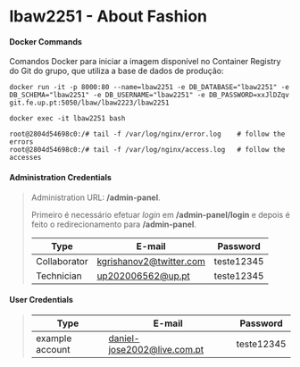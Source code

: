 # lbaw2251 - About Fashion

#### Docker Commands

Comandos Docker para iniciar a imagem disponível no Container Registry do Git do grupo, que utiliza a base de dados de produção:

```
docker run -it -p 8000:80 --name=lbaw2251 -e DB_DATABASE="lbaw2251" -e DB_SCHEMA="lbaw2251" -e DB_USERNAME="lbaw2251" -e DB_PASSWORD=xxJlDZqv git.fe.up.pt:5050/lbaw/lbaw2223/lbaw2251
```
```
docker exec -it lbaw2251 bash
```
```
root@2804d54698c0:/# tail -f /var/log/nginx/error.log    # follow the errors
root@2804d54698c0:/# tail -f /var/log/nginx/access.log   # follow the accesses
```

#### Administration Credentials

> Administration URL: <strong>/admin-panel</strong>.
> 
> Primeiro é necessário efetuar *login* em <strong>/admin-panel/login</strong> e depois é feito o redirecionamento para <strong>/admin-panel</strong>.
>
>| Type | E-mail | Password |
>| ---- | ------ | -------- |
>| Collaborator | kgrishanov2@twitter.com | teste12345 |
>| Technician | up202006562@up.pt | teste12345 |

#### User Credentials

>| Type | E-mail | Password |
>| ---- | ------ | -------- |
>| example account | daniel-jose2002@live.com.pt | teste12345 |